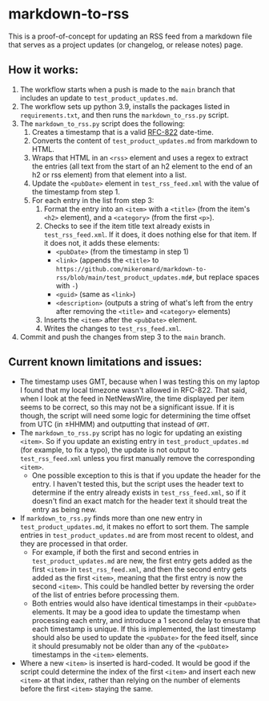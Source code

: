 # markdown-to-rss

This is a proof-of-concept for updating an RSS feed from a markdown file that serves as a project updates (or changelog, or release notes) page.

## How it works:

1. The workflow starts when a push is made to the `main` branch that includes an update to `test_product_updates.md`.
2. The workflow sets up python 3.9, installs the packages listed in `requirements.txt`, and then runs the `markdown_to_rss.py` script.
3. The `markdown_to_rss.py` script does the following:
    1. Creates a timestamp that is a valid [RFC-822](http://www.faqs.org/rfcs/rfc822.html) date-time.
    2. Converts the content of `test_product_updates.md` from markdown to HTML.
    3. Wraps that HTML in an `<rss>` element and uses a regex to extract the entries (all text from the start of an h2 element to the end of an h2 or rss element) from that element into a list.
    4. Update the `<pubDate>` element in `test_rss_feed.xml` with the value of the timestamp from step 1.
    5. For each entry in the list from step 3:
        1. Format the entry into an `<item>` with a `<title>` (from the item's `<h2>` element), and a `<category>` (from the first `<p>`). 
        2. Checks to see if the item title text already exists in `test_rss_feed.xml`. If it does, it does nothing else for that item. If it does not, it adds these elements: 
            * `<pubDate>` (from the timestamp in step 1) 
            * `<link>` (appends the `<title>` to `https://github.com/mikeromard/markdown-to-rss/blob/main/test_product_updates.md#`, but replace spaces with `-`) 
            * `<guid>` (same as `<link>`) 
            * `<description>` (outputs a string of what's left from the entry after removing the `<title>` and `<category>` elements)
        3. Inserts the `<item>` after the `<pubDate>` element.
        4. Writes the changes to `test_rss_feed.xml`.
4. Commit and push the changes from step 3 to the `main` branch.


## Current known limitations and issues:

* The timestamp uses GMT, because when I was testing this on my laptop I found that my local timezone wasn't allowed in RFC-822. That said, when I look at the feed in NetNewsWire, the time displayed per item seems to be correct, so this may not be a significant issue. If it is though, the script will need some logic for determining the time offset from UTC (in ±HHMM) and outputting that instead of `GMT`.
* The `markdown_to_rss.py` script has no logic for updating an existing `<item>`. So if you update an existing entry in `test_product_updates.md` (for example, to fix a typo), the update is not output to `test_rss_feed.xml` unless you first manually remove the corresponding `<item>`. 
    * One possible exception to this is that if you update the header for the entry. I haven't tested this, but the script uses the header text to determine if the entry already exists in `test_rss_feed.xml`, so if it doesn't find an exact match for the header text it should treat the entry as being new.
* If `markdown_to_rss.py` finds more than one new entry in `test_product_updates.md`, it makes no effort to sort them. The sample entries in `test_product_updates.md` are from most recent to oldest, and they are processed in that order. 
    * For example, if both the first and second entries in `test_product_updates.md` are new, the first entry gets added as the first `<item>` in `test_rss_feed.xml`, and then the second entry gets added as the first `<item>`, meaning that the first entry is now the second `<item>`. This could be handled better by reversing the order of the list of entries before processing them. 
    * Both entries would also have identical timestamps in their `<pubDate>` elements. It may be a good idea to update the timestamp when processing each entry, and introduce a 1 second delay to ensure that each timestamp is unique. If this is implemented, the last timestamp should also be used to update the `<pubDate>` for the feed itself, since it should presumably not be older than any of the `<pubDate>` timestamps in the `<item>` elements. 
* Where a new `<item>` is inserted is hard-coded. It would be good if the script could determine the index of the first `<item>` and insert each new `<item>` at that index, rather than relying on the number of elements before the first `<item>` staying the same.